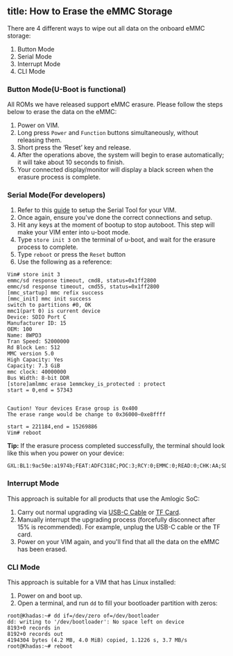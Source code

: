 title: How to Erase the eMMC Storage
---

There are 4 different ways to wipe out all data on the onboard eMMC storage:
1. Button Mode
2. Serial Mode
3. Interrupt Mode
4. CLI Mode

### Button Mode(U-Boot is functional)
All ROMs we have released support eMMC erasure. Please follow the steps below to erase the data on the eMMC:

1. Power on VIM.
2. Long press `Power` and `Function` buttons simultaneously, without releasing them.
3. Short press the ‘Reset’ key and release.
4. After the operations above, the system will begin to erase automatically; it will take about 10 seconds to finish.
5. Your connected display/monitor will display a black screen when the erasure process is complete.


### Serial Mode(For developers)
1. Refer to this [guide](/vim1/SetupSerialTool.html) to setup the Serial Tool for your VIM.
2. Once again, ensure you've done the correct connections and setup.
3. Hit any keys at the moment of bootup to stop autoboot. This step will make your VIM enter into u-boot mode.
4. Type `store init 3` on the terminal of u-boot, and wait for the erasure process to complete.
5. Type `reboot` or press the `Reset` button
6. Use the following as a reference:
```
Vim# store init 3
emmc/sd response timeout, cmd8, status=0x1ff2800
emmc/sd response timeout, cmd55, status=0x1ff2800
[mmc_startup] mmc refix success
[mmc_init] mmc init success
switch to partitions #0, OK
mmc1(part 0) is current device
Device: SDIO Port C
Manufacturer ID: 15
OEM: 100
Name: 8WPD3 
Tran Speed: 52000000
Rd Block Len: 512
MMC version 5.0
High Capacity: Yes
Capacity: 7.3 GiB
mmc clock: 40000000
Bus Width: 8-bit DDR
[store]amlmmc erase 1emmckey_is_protected : protect
start = 0,end = 57343


Caution! Your devices Erase group is 0x400
The erase range would be change to 0x36000~0xe8ffff

start = 221184,end = 15269886
Vim# reboot
```
**Tip:**
If the erasure process completed successfully, the terminal should look like this when you power on your device:
```
GXL:BL1:9ac50e:a1974b;FEAT:ADFC318C;POC:3;RCY:0;EMMC:0;READ:0;CHK:AA;SD:800;USB:8;
```

### Interrupt Mode
This approach is suitable for all products that use the Amlogic SoC:

1. Carry out normal upgrading via [USB-C Cable](/vim1/UpgradeViaUSBCable.html) or [TF Card](/vim1/UpgradeViaTFBurningCard.html).
2. Manually interrupt the upgrading process (forcefully disconnect after 15% is recommended). For example, unplug the USB-C cable or the TF card.
3. Power on your VIM again, and you'll find that all the data on the eMMC has been erased.


### CLI Mode
This approach is suitable for a VIM that has Linux installed:

1. Power on and boot up.
2. Open a terminal, and run `dd` to fill your bootloader partition with zeros:
```
root@Khadas:~# dd if=/dev/zero of=/dev/bootloader
dd: writing to '/dev/bootloader': No space left on device
8193+0 records in
8192+0 records out
4194304 bytes (4.2 MB, 4.0 MiB) copied, 1.1226 s, 3.7 MB/s
root@Khadas:~# reboot
```
